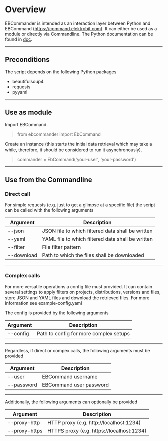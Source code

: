 # Overview
EBCommander is intended as an interaction layer between Python and EBCommand (https://command.elektrobit.com). It can either be used as a module or directly via Commandline. The Python documentation can be found in [doc](https://htmlpreview.github.io/?https://github.com/monstermichl/ebcommander/blob/master/doc/ebcommander/ebcommander.html).

---

## Preconditions
The script depends on the following Python packages
- beautifulsoup4
- requests
- pyyaml

---

## Use as module
Import EBCommand.
> from ebcommander import EbCommand

Create an instance (this starts the initial data retrieval which may take a while, therefore, it should be considered to run it asynchronously).
> commander = EbCommand('your-user', 'your-password')

---

## Use from the Commandline
### Direct call
For simple requests (e.g. just to get a glimpse at a specific file) the script can be called with the following arguments

| Argument   | Description                                       |
|------------|---------------------------------------------------|
| --json     | JSON file to which filtered data shall be written |
| --yaml     | YAML file to which filtered data shall be written |
| --filter   | File filter pattern                               |
| --download | Path to which the files shall be downloaded       |

---

### Complex calls
For more versatile operations a config file must provided. It can contain several settings to apply filters on projects, distributions, versions and files, store JSON and YAML files and download the retrieved files. For more information see example-config.yaml

The config is provided by the following arguments

| Argument   | Description                            |
|------------|----------------------------------------|
| --config   | Path to config for more complex setups |

---

Regardless, if direct or compex calls, the following arguments must be provided

| Argument   | Description             |
|------------|-------------------------|
| --user     | EBCommand username      |
| --password | EBCommand user password |

---

Additionally, the following arguments can optionally be provided

| Argument      | Description                               |
|---------------|-------------------------------------------|
| --proxy-http  | HTTP proxy  (e.g. http://localhost:1234)  |
| --proxy-https | HTTPS proxy (e.g. https://localhost:1234) |

